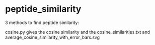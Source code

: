 # peptide_similarity
3 methods to find peptide similarity:

cosine.py gives the cosine similarity and the cosine_similarities.txt and average_cosine_similarity_with_error_bars.svg
